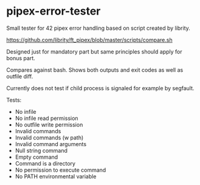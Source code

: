 # pipex-error-tester

Small tester for 42 pipex error handling based on script created by librity. 

https://github.com/librity/ft_pipex/blob/master/scripts/compare.sh

Designed just for mandatory part but same principles should apply for bonus part.

Compares against bash. Shows both outputs and exit codes as well as outfile diff.

Currently does not test if child process is signaled for example by segfault.

Tests:

- No infile
- No infile read permission
- No outfile write permission
- Invalid commands
- Invalid commands (w path)
- Invalid command arguments
- Null string command
- Empty command
- Command is a directory
- No permission to execute command
- No PATH environmental variable
